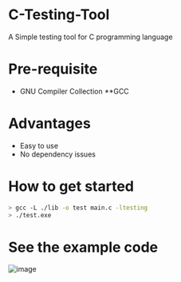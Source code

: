 # C-Testing-Tool
A Simple testing tool for C programming language

# Pre-requisite
* GNU Compiler Collection **GCC

# Advantages
* Easy to use
* No dependency issues

# How to get started
```sh
> gcc -L ./lib -o test main.c -ltesting
> ./test.exe
```

# See the example code
![image](https://user-images.githubusercontent.com/61471002/158694161-94de548a-c708-48c1-98dd-37b0ecca6278.png)

